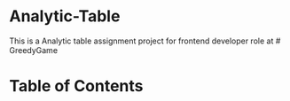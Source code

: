 # Analytic-Table
 This is a Analytic table assignment project for frontend developer role at  # GreedyGame
 
# Table of Contents

